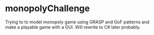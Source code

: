 # monopolyChallenge
Trying to to model monopoly game using GRASP and GoF patterns and make a playable game with a GUI. 
Will rewrite to C# later probably.
